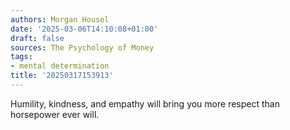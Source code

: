 ```yaml
---
authors: Morgan Housel
date: '2025-03-06T14:10:08+01:00'
draft: false
sources: The Psychology of Money
tags:
- mental determination
title: '20250317153913'
---
```


Humility, kindness, and empathy will bring you more respect than horsepower ever will.